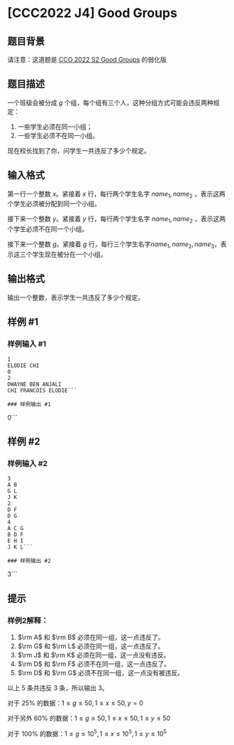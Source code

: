 # [CCC2022 J4] Good Groups

## 题目背景

请注意：这道题是 [CCO 2022 S2  Good Groups](https://www.luogu.com.cn/problem/P8396) 的弱化版


## 题目描述

一个班级会被分成 $g$ 个组，每个组有三个人，这种分组方式可能会违反两种规定：

1. 一些学生必须在同一小组；
2. 一些学生必须不在同一小组。

现在校长找到了你，问学生一共违反了多少个规定。

## 输入格式

第一行一个整数 $x$。紧接着 $x$ 行，每行两个学生名字 $name_1,name_2$ ，表示这两个学生必须被分配到同一个小组。

接下来一个整数 $y$。紧接着 $y$ 行，每行两个学生名字 $name_1,name_2$ ，表示这两个学生必须不在同一个小组。

接下来一个整数 $g$。紧接着 $g$ 行，每行三个学生名字$name_1,name_2,name_3$，表示这三个学生现在被分在一个小组。


## 输出格式

输出一个整数，表示学生一共违反了多少个规定。

## 样例 #1

### 样例输入 #1
```
1
ELODIE CHI
0
2
DWAYNE BEN ANJALI
CHI FRANCOIS ELODIE```

### 样例输出 #1

```
0```

## 样例 #2

### 样例输入 #2
```
3
A B
G L
J K
2
D F
D G
4
A C G
B D F
E H I
J K L```

### 样例输出 #2

```
3```

## 提示

### 样例2解释：

1. $\rm A$ 和 $\rm B$ 必须在同一组，这一点违反了。
2. $\rm G$ 和 $\rm L$ 必须在同一组，这一点违反了。
3. $\rm J$ 和 $\rm K$ 必须在同一组，这一点没有违反。
4. $\rm D$ 和 $\rm F$ 必须不在同一组，这一点违反了。
5. $\rm D$ 和 $\rm G$ 必须不在同一组，这一点没有被违反。

以上 $5$ 条共违反 $3$ 条，所以输出 $3$。

对于 $25\%$ 的数据：$1\le g\le 50 , 1\le x\le 50,y=0$

对于另外 $60\%$ 的数据：$1\le g\le 50 , 1\le x\le 50,1\le
 y\le 50$
 
对于 $100\%$ 的数据：$1\le g\le 10^5,1\le x\le 10^5,1\le y\le 10^5$

